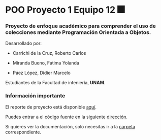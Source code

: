 # POO Proyecto 1 Equipo 12 :fireworks:
### Proyecto de enfoque académico para comprender el uso de colecciones mediante Programación Orientada a Objetos.

Desarrollado por:

- Carrichi de la Cruz, Roberto Carlos

- Miranda Bueno, Fatima Yolanda

- Páez López, Didier Marcelo

Estudiantes de la Facultad de inteniería, **UNAM**.

### Información importante

El reporte de proyecto está disponible [aquí](https://www.overleaf.com/read/mmdxqmkpcyzc).

Puedes entrar a el código fuente en la siguiente [dirección](./ProyectoPOOI1/src/proyectopooi1).

Si quieres ver la documentación, solo necesitas ir a la [carpeta](./documentation) correspondiente.

